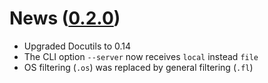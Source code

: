 [0.2.0]: https://github.com/ntrrg/NtDocutils/releases/tag/v0.2.0
# News ([0.2.0][])

* Upgraded Docutils to 0.14
* The CLI option `--server` now receives `local` instead `file`
* OS filtering (`.os`) was replaced by general filtering (`.fl`)
